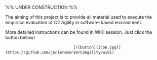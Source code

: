 %% UNDER CONSTRUCTION %%

The aiming of this project is to provide all material used to execute the empirical evaluation of C2 Agility in software-based environment.

More detailed instructions can be found in WIKI session. Just click the button bellow!


                                  [![button](icon.jpg)](https://github.com/junieramorim/C2Agility/wiki)
